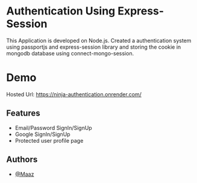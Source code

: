 # Authentication Using Express-Session
This Application is developed on Node.js. Created a authentication system using passportjs and express-session library and storing the cookie in mongodb database using connect-mongo-session.

# Demo
Hosted Url: https://ninja-authentication.onrender.com/

## Features
- Email/Password SignIn/SignUp 
- Google SignIn/SignUp
- Protected user profile page


## Authors

- [@Maaz](https://github.com/maaz64)
